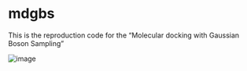 # mdgbs

This is the reproduction code for the “Molecular docking with Gaussian Boson Sampling”

![image](https://user-images.githubusercontent.com/45339996/148683153-2b28e902-d9b2-41a3-aa58-2882ece4bde5.png)


